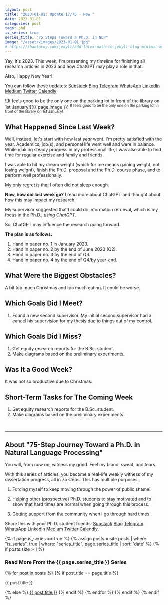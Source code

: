 ```yaml
---
layout: post
title: "2023-01-01: Update 17/75 - New "
date: 2023-01-01
categories: post
tags: phd
is_series: true
series_title: "75 Steps Toward a Ph.D. in NLP"
image: "/assets/images/2023-01-01.jpg"
# https://shantoroy.com/jekyll/add-latex-math-to-jekyll-blog-minimal-mistakes/
---
```

<script type="text/javascript" async
    src="https://cdnjs.cloudflare.com/ajax/libs/mathjax/2.7.6/MathJax.js?config=TeX-MML-AM_CHTML">
</script>

<script type="text/x-mathjax-config">
    MathJax.Hub.Config({
        extensions: ["tex2jax.js"],
        jax: ["input/TeX", "output/HTML-CSS"],
        tex2jax: {
        inlineMath: [ ['$','$'], ["\\(","\\)"] ],
        displayMath: [ ['$$','$$'], ["\\[","\\]"] ],
        processEscapes: true
        },
        "HTML-CSS": { availableFonts: ["TeX"] }
    });
</script>

Yay, it's 2023. This week, I'm presenting my timeline for finishing all research articles in 2023 and how ChatGPT may play a role in that.

Also, Happy New Year!

You can follow these updates: [Substack](https://nlpjourney.substack.com/) [Blog](https://janspoerer.github.io/phdstudies/) [Telegram](https://t.me/+gmkAaVlKPh4xZTky) [WhatsApp](https://chat.whatsapp.com/F6901LMMJWIGlxrahkgBcq) [LinkedIn](https://www.linkedin.com/in/janspoerer/) [Medium](https://medium.com/@janspoerer/about) [Twitter](https://twitter.com/JanSpoerer) [Calendly](https://calendly.com/janspoerer/60m-private)

![It feels good to be the only one on the parking lot in front of the library on 1st January!]({{ page.image }})
<sup>It feels good to be the only one on the parking lot in front of the library on 1st January!</sup>

## What Happened Since Last Week?

Well, instead, let's start with how last *year* went. I'm pretty satisfied with the year. Academics, job(s), and personal life went well and were in balance. While making steady progress in my professional life, I was also able to find time for regular exercise and family and friends. 

I was able to hit my dream weight (which for me means gaining weight, not losing weight), finish the Ph.D. proposal and the Ph.D. course phase, and to perform well professionally.

My only regret is that I often did not sleep enough.

**Now, how did last week go?** I read more about ChatGPT and thought about how this may impact my research.

My supervisor suggested that I could do information retrieval, which is my focus in the Ph.D., *using ChatGPT*.

So, ChatGPT may influence the research going forward.

**The plan is as follows:**
<ol>
  <li>Hand in paper no. 1 in January 2023.</li>
  <li>Hand in paper no. 2 by the end of June 2023 (Q2).</li>
  <li>Hand in paper no. 3 by the end of Q3.</li>
  <li>Hand in paper no. 4 by the end of Q4/by year-end.</li>
</ol>

## What Were the Biggest Obstacles?

A bit too much Christmas and too much eating. It could be worse.

## Which Goals Did I Meet?

<ol>
  <li>Found a new second supervisor. My initial second supervisor had a cancel his supervision for my thesis due to things out of my control.</li>
</ol>

## Which Goals Did I Miss?

<ol>
  <li>Get equity research reports for the B.Sc. student.</li>
  <li>Make diagrams based on the preliminary experiments.</li>
</ol>

## Was It a Good Week?

It was not so productive due to Christmas.

## Short-Term Tasks for The Coming Week

<ol>
  <li>Get equity research reports for the B.Sc. student.</li>
  <li>Make diagrams based on the preliminary experiments.</li>
</ol>

<br>

____________________________________

## About "75-Step Journey Toward a Ph.D. in Natural Language Processing"

You will, from now on, witness my grind. Feel my blood, sweat, and tears.

With this series of articles, you become a real-life weekly witness of my dissertation progress, all in 75 steps. This has multiple purposes:

1) Forcing myself to keep moving through the power of public shame!

2) Helping other (prospective) Ph.D. students to stay motivated and to show that hard times are normal when going through this process.

3) Getting support from the community when I go through hard times.

Share this with your Ph.D. student friends: [Substack](https://nlpjourney.substack.com/) [Blog](https://janspoerer.github.io/phdstudies/) [Telegram](https://t.me/+gmkAaVlKPh4xZTky) [WhatsApp](https://chat.whatsapp.com/F6901LMMJWIGlxrahkgBcq) [LinkedIn](https://www.linkedin.com/in/janspoerer/) [Medium](https://medium.com/@janspoerer/about) [Twitter](https://twitter.com/JanSpoerer) [Calendly](https://calendly.com/janspoerer/60m-private).

{% if page.is_series == true %}
    {% assign posts = site.posts | where: "is_series", true | where: "series_title", page.series_title | sort: 'date' %}
    {% if posts.size > 1 %}

<h3 class="text-success p-3 pb-0">Read More From the {{ page.series_title }} Series</h3>
        {% for post in posts %}
                {% if post.title == page.title %}
<p class="nav-link bullet-pointer mb-0">{{ post.title }}</p>
                {% else %}
<a class="nav-link bullet-hash" href="{{ post.url }}">{{ post.title }}</a>
                {% endif %}
        {% endfor %}
    {% endif %}
{% endif %}
